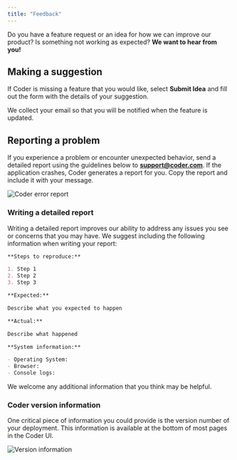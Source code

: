 ```yaml
---
title: "Feedback"
---
```


Do you have a feature request or an idea for how we can improve our product? Is
something not working as expected? **We want to hear from you!**

## Making a suggestion

If Coder is missing a feature that you would like, select **Submit Idea** and
fill out the form with the details of your suggestion.

We collect your email so that you will be notified when the feature is updated.

## Reporting a problem

If you experience a problem or encounter unexpected behavior, send a detailed
report using the guidelines below to **support@coder.com**. If the application
crashes, Coder generates a report for you. Copy the report and include it with
your message.

![Coder error report](assets/error-report.png)

### Writing a detailed report

Writing a detailed report improves our ability to address any issues you see or
concerns that you may have. We suggest including the following information when
writing your report:

```md
**Steps to reproduce:**

1. Step 1
2. Step 2
3. Step 3

**Expected:**

Describe what you expected to happen

**Actual:**

Describe what happened

**System information:**

- Operating System:
- Browser:
- Console logs:
```

We welcome any additional information that you think may be helpful.

### Coder version information

One critical piece of information you could provide is the version number of
your deployment. This information is available at the bottom of most pages in
the Coder UI.

![Version information](assets/version-info.png)
